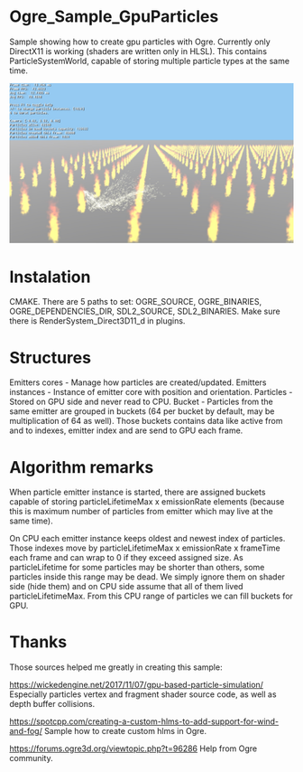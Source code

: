 # Ogre_Sample_GpuParticles

Sample showing how to create gpu particles with Ogre. Currently only DirectX11 is working (shaders are written only in HLSL).
This contains ParticleSystemWorld, capable of storing multiple particle types at the same time.

![screen](screens/Sample_GpuParticles.jpg 'Screen')

# Instalation

CMAKE. There are 5 paths to set: OGRE_SOURCE, OGRE_BINARIES, OGRE_DEPENDENCIES_DIR, SDL2_SOURCE, SDL2_BINARIES.
Make sure there is RenderSystem_Direct3D11_d in plugins.

# Structures

Emitters cores - Manage how particles are created/updated.
Emitters instances - Instance of emitter core with position and orientation.
Particles - Stored on GPU side and never read to CPU.
Bucket - Particles from the same emitter are grouped in buckets (64 per bucket by default, may be multiplication of 64 as well).
 Those buckets contains data like active from and to indexes, emitter index and are send to GPU each frame.

# Algorithm remarks

When particle emitter instance is started, there are assigned buckets capable of storing particleLifetimeMax x emissionRate elements
(because this is maximum number of particles from emitter which may live at the same time).

On CPU each emitter instance keeps oldest and newest index of particles. Those indexes move by particleLifetimeMax x emissionRate x frameTime each frame 
and can wrap to 0 if they exceed assigned size. As particleLifetime for some particles may be shorter than others, some particles inside this range may be dead.
We simply ignore them on shader side (hide them) and on CPU side assume that all of them lived particleLifetimeMax. From this CPU range of particles we can fill buckets for GPU.

# Thanks

Those sources helped me greatly in creating this sample:

https://wickedengine.net/2017/11/07/gpu-based-particle-simulation/
Especially particles vertex and fragment shader source code, as well as depth buffer collisions.

https://spotcpp.com/creating-a-custom-hlms-to-add-support-for-wind-and-fog/
Sample how to create custom hlms in Ogre.

https://forums.ogre3d.org/viewtopic.php?t=96286
Help from Ogre community.
